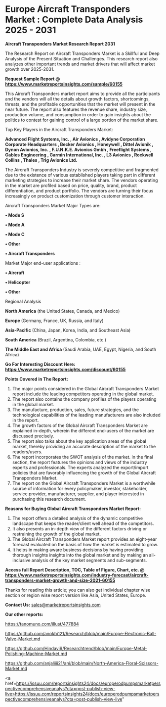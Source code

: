 # Europe Aircraft Transponders Market : Complete Data Analysis 2025 - 2031

<strong>Aircraft Transponders Market Research Report 2031</strong>

The Research Report on Aircraft Transponders Market is a Skillful and Deep Analysis of the Present Situation and Challenges. This research report also analyzes other important trends and market drivers that will affect market growth over 2025-2031.

<strong>Request Sample Report @ <a href=https://www.marketreportsinsights.com/sample/60155>https://www.marketreportsinsights.com/sample/60155</a></strong>

This Aircraft Transponders market report aims to provide all the participants and the vendors will all the details about growth factors, shortcomings, threats, and the profitable opportunities that the market will present in the near future. The report also features the revenue share, industry size, production volume, and consumption in order to gain insights about the politics to contest for gaining control of a large portion of the market share.

Top Key Players in the Aircraft Transponders Market:

<strong>Advanced Flight Systems, Inc. , Air Avionics , Avidyne Corporation Corporate Headquarters , Becker Avionics , Honeywell , Dittel Avionik , Dynon Avionics, Inc. , F.U.N.K.E. Avionics Gmbh , Freeflight Systems , Gables Engineering , Garmin International, Inc. , L3 Avionics , Rockwell Collins , Thales , Trig Avionics Ltd. </strong>

The Aircraft Transponders Industry is severely competitive and fragmented due to the existence of various established players taking part in different marketing strategies to increase their market share. The vendors operating in the market are profiled based on price, quality, brand, product differentiation, and product portfolio. The vendors are turning their focus increasingly on product customization through customer interaction.

Aircraft Transponders Market Major Types are:

<strong>• Mode S

• Mode A

• Mode C

• Other

• Aircraft Transponders</strong>

Market Major end-user applications :

<strong>• Aircraft

• Helicopter

• Other</strong>

Regional Analysis

</u><strong><b>North America</b></strong> (the United States, Canada, and Mexico)

<strong><b>Europe </b></strong>(Germany, France, UK, Russia, and Italy)

<strong><b>Asia-Pacific</b></strong> (China, Japan, Korea, India, and Southeast Asia)

<strong><b>South America</b></strong> (Brazil, Argentina, Colombia, etc.)

<strong><b>The Middle East and Africa</b></strong> (Saudi Arabia, UAE, Egypt, Nigeria, and South Africa)

<strong>Go For Interesting Discount Here: <a href=https://www.marketreportsinsights.com/discount/60155>https://www.marketreportsinsights.com/discount/60155</a></strong>

<strong>Points Covered in The Report:</strong>
<ol>
  <li>The major points considered in the Global Aircraft Transponders Market report include the leading competitors operating in the global market.</li>
  <li>The report also contains the company profiles of the players operating in the global market.</li>
  <li>The manufacture, production, sales, future strategies, and the technological capabilities of the leading manufacturers are also included in the report.</li>
  <li>The growth factors of the Global Aircraft Transponders Market are explained in-depth, wherein the different end-users of the market are discussed precisely.</li>
  <li>The report also talks about the key application areas of the global market, thereby providing an accurate description of the market to the readers/users.</li>
  <li>The report incorporates the SWOT analysis of the market. In the final section, the report features the opinions and views of the industry experts and professionals. The experts analyzed the export/import policies that are favorably influencing the growth of the Global Aircraft Transponders Market.</li>
  <li>The report on the Global Aircraft Transponders Market is a worthwhile source of information for every policymaker, investor, stakeholder, service provider, manufacturer, supplier, and player interested in purchasing this research document.</li>
</ol>
<strong>Reasons for Buying Global Aircraft Transponders Market Report:</strong>

<ol>
  <li>The report offers a detailed analysis of the dynamic competitive landscape that keeps the reader/client well ahead of the competitors.</li>
  <li>It also presents an in-depth view of the different factors driving or restraining the growth of the global market.</li>
  <li>The Global Aircraft Transponders Market report provides an eight-year forecast evaluated on the basis of how the market is estimated to grow.</li>
  <li>It helps in making aware business decisions by having providing thorough insights insights into the global market and by making an all-inclusive analysis of the key market segments and sub-segments.</li>
</ol>
<strong>Access full Report Description, TOC, Table of Figure, Chart, etc. @ <a href=https://www.marketreportsinsights.com/industry-forecast/aircraft-transponders-market-growth-and-size-2021-60155>https://www.marketreportsinsights.com/industry-forecast/aircraft-transponders-market-growth-and-size-2021-60155</a></strong>


Thanks for reading this article; you can also get individual chapter wise section or region wise report version like Asia, United States, Europe.

<strong>Contact Us:</strong>
sales@marketreportsinsights.com

<strong>Our other reports:</strong>

<a href=https://tanomuno.com/illust/477884>https://tanomuno.com/illust/477884</a>

<a href=https://github.com/anokhi121/Research/blob/main/Europe-Electronic-Ball-Valve-Market.md>https://github.com/anokhi121/Research/blob/main/Europe-Electronic-Ball-Valve-Market.md</a>

<a href=https://github.com/Hindavi9/Researchtrend/blob/main/Europe-Metal-Polishing-Machine-Market.md>https://github.com/Hindavi9/Researchtrend/blob/main/Europe-Metal-Polishing-Machine-Market.md</a>

<a href=https://github.com/anjaliiii21/ani/blob/main/North-America-Floral-Scissors-Market.md>https://github.com/anjaliiii21/ani/blob/main/North-America-Floral-Scissors-Market.md</a>

<a href=https://issuu.com/reportsinsights24/docs/europerodpumpsmarketperspectivecomprehensiveanalys?cta=post-publish-view-live>https://issuu.com/reportsinsights24/docs/europerodpumpsmarketperspectivecomprehensiveanalys?cta=post-publish-view-live</a>"

